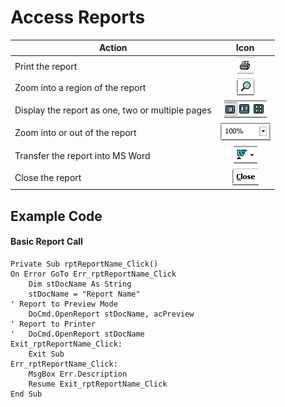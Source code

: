 # Access Reports

|Action | Icon |
| --- | :---: |
|Print the report| ![Print Report](https://github.com/MrMikey59/00---Projects/blob/master/MS%20Office%20Suite/Access/Pics/Print%20Icon.gif) |
|Zoom into a region of the report| ![Report Zoom](https://github.com/MrMikey59/00---Projects/blob/master/MS%20Office%20Suite/Access/Pics/Report%20Zoom.gif) |
|Display the report as one, two or multiple pages| ![Page Display Format](https://github.com/MrMikey59/00---Projects/blob/master/MS%20Office%20Suite/Access/Pics/Display%20Selection.gif) |
|Zoom into or out of the report| ![Zoom Level](https://github.com/MrMikey59/00---Projects/blob/master/MS%20Office%20Suite/Access/Pics/Zoom%20Level.gif) |
|Transfer the report into MS Word| ![Transfer to Word](https://github.com/MrMikey59/00---Projects/blob/master/MS%20Office%20Suite/Access/Pics/Word%20Transfer.gif) |
|Close the report| ![Close](https://github.com/MrMikey59/00---Projects/blob/master/MS%20Office%20Suite/Access/Pics/Close.gif) |


## Example Code

#### Basic Report Call
```vba
Private Sub rptReportName_Click()
On Error GoTo Err_rptReportName_Click
    Dim stDocName As String
    stDocName = "Report Name"
' Report to Preview Mode
    DoCmd.OpenReport stDocName, acPreview
' Report to Printer
'   DoCmd.OpenReport stDocName
Exit_rptReportName_Click:
    Exit Sub
Err_rptReportName_Click:
    MsgBox Err.Description
    Resume Exit_rptReportName_Click
End Sub
```

